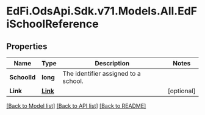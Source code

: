 # EdFi.OdsApi.Sdk.v71.Models.All.EdFiSchoolReference

## Properties

Name | Type | Description | Notes
------------ | ------------- | ------------- | -------------
**SchoolId** | **long** | The identifier assigned to a school. | 
**Link** | [**Link**](Link.md) |  | [optional] 

[[Back to Model list]](../../README.md#documentation-for-models) [[Back to API list]](../../README.md#documentation-for-api-endpoints) [[Back to README]](../../README.md)

